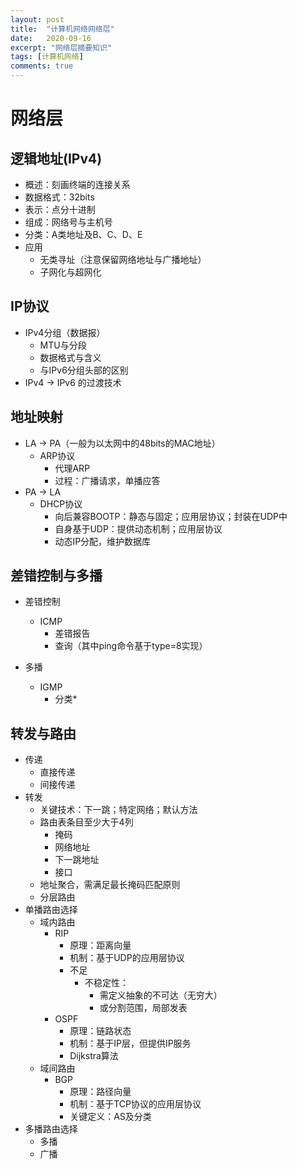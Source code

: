 ```yaml
---
layout: post
title:  "计算机网络网络层"
date:   2020-09-16
excerpt: "网络层摘要知识"
tags: [计算机网络]
comments: true
---
```


# 网络层

## 逻辑地址(IPv4)

+ 概述：刻画终端的连接关系
+ 数据格式：32bits
+ 表示：点分十进制
+ 组成：网络号与主机号
+ 分类：A类地址及B、C、D、E
+ 应用
  + 无类寻址（注意保留网络地址与广播地址）
  + 子网化与超网化



## IP协议

+ IPv4分组（数据报）
  + MTU与分段
  + 数据格式与含义
  + 与IPv6分组头部的区别
+ IPv4 -> IPv6 的过渡技术



## 地址映射

+ LA -> PA（一般为以太网中的48bits的MAC地址）
  + ARP协议
    + 代理ARP
    + 过程：广播请求，单播应答
+ PA -> LA
  + DHCP协议
    + 向后兼容BOOTP：静态与固定；应用层协议；封装在UDP中
    + 自身基于UDP：提供动态机制；应用层协议
    + 动态IP分配，维护数据库



## 差错控制与多播

+ 差错控制
  + ICMP
    + 差错报告
    + 查询（其中ping命令基于type=8实现）

+ 多播
  + IGMP
    + 分类*



## 转发与路由

+ 传递
  + 直接传递
  + 间接传递
+ 转发
  + 关键技术：下一跳；特定网络；默认方法
  + 路由表条目至少大于4列
    + 掩码
    + 网络地址
    + 下一跳地址
    + 接口
  + 地址聚合，需满足最长掩码匹配原则
  + 分层路由
+ 单播路由选择
  + 域内路由
    + RIP
      + 原理：距离向量
      + 机制：基于UDP的应用层协议
      + 不足
        + 不稳定性：
          + 需定义抽象的不可达（无穷大）
          + 或分割范围，局部发表
    + OSPF
      + 原理：链路状态
      + 机制：基于IP层，但提供IP服务
      + Dijkstra算法
  + 域间路由
    + BGP
      + 原理：路径向量
      + 机制：基于TCP协议的应用层协议
      + 关键定义：AS及分类
+ 多播路由选择
  + 多播
  + 广播
